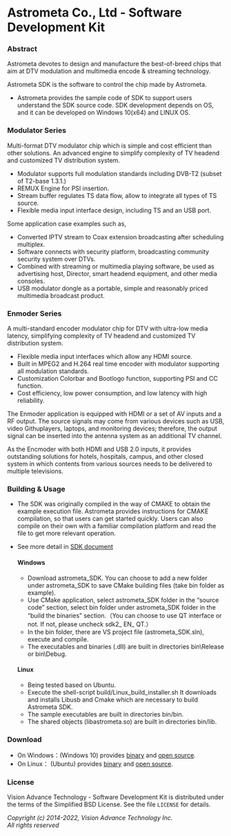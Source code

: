 # Astrometa Co., Ltd - Software Development Kit

### Abstract
Astrometa devotes to design and manufacture the best-of-breed chips that aim at DTV modulation and multimedia encode & streaming technology. 

Astrometa SDK is the software to control the chip made by Astrometa.
- Astrometa provides the sample code of SDK to support users understand the SDK source code. SDK development depends on OS, and it can be developed on Windows 10(x64) and LINUX OS.

### Modulator Series
Multi-format DTV modulator chip which is simple and cost efficient than other solutions. An advanced engine to simplify complexity of TV headend and customized TV distribution system.
-	Modulator supports full modulation standards including DVB-T2 (subset of T2-base 1.3.1.)
-	REMUX Engine for PSI insertion.
-	Stream buffer regulates TS data flow, allow to integrate all types of TS source.
-	Flexible media input interface design, including TS and an USB port.

Some application case examples such as, 
-	Converted IPTV stream to Coax extension broadcasting after scheduling multiplex.
-	Software connects with security platform, broadcasting community security system over DTVs.
-	Combined with streaming or multimedia playing software, be used as advertising host, Director, smart headend equipment, and other media consoles.
-	USB modulator dongle as a portable, simple and reasonably priced multimedia broadcast product.

### Enmoder Series
A multi-standard encoder modulator chip for DTV with ultra-low media latency, simplifying complexity of TV headend and customized TV distribution system.
-	Flexible media input interfaces which allow any HDMI source.
-	Built in MPEG2 and H.264 real time encoder with modulator supporting all modulation standards.
-	Customization Colorbar and Bootlogo function, supporting PSI and CC function.
-	Cost efficiency, low power consumption, and low latency with high reliability. 

The Enmoder application is equipped with HDMI or a set of AV inputs and a RF output. The source signals may come from various devices such as USB, video Githuplayers, laptops, and monitoring devices; therefore, the output signal can be inserted into the antenna system as an additional TV channel.

As the Encmoder with both HDMI and USB 2.0 inputs, it provides outstanding solutions for hotels, hospitals, campus, and other closed system in which contents from various sources needs to be delivered to multiple televisions.


### Building & Usage
- The SDK was originally compiled in the way of CMAKE to obtain the example execution file. Astrometa provides instructions for CMAKE compilation, so that users can get started quickly. Users can also compile on their own with a familiar compilation platform and read the file to get more relevant operation.
- See more detail in [SDK document](http://www.vatek.com.tw/static/files/VATEK%20%20Development%20Guideline_20220610.pdf)

	#### Windows

	- Download astrometa_SDK. You can choose to add a new folder under astrometa_SDK to save CMake building files (take bin folder as example).
	- Use CMake application, select astrometa_SDK folder in the “source code” section, select bin folder under astrometa_SDK folder in the “build the binaries” section.（You can choose to use QT interface or not. If not, please uncheck sdk2_ EN_ QT.）
	- In the bin folder, there are VS project file (astrometa_SDK.sln), execute and compile.
	- The executables and binaries (.dll) are built in directories bin\Release or bin\Debug.

	#### Linux 

	- Being tested based on Ubuntu.
	- Execute the shell-script build/Linux_build_installer.sh It downloads and installs Libusb and Cmake which are necessary to build Astrometa SDK.
	- The sample executables are built in directories bin/bin.
	- The shared objects (libastrometa.so) are built in directories bin/lib.

### Download

- On Windows：(Windows 10) provides [binary](https://www.vatek.com.tw/static/files/VATek-Win64-3.06.exe) and [open source](https://github.com/VisionAdvanceTechnologyInc/vatek_sdk_2/archive/refs/tags/v3.06.zip).
- On Linux： (Ubuntu) provides [binary](https://www.vatek.com.tw/static/files/VATek-Linux-x86_64-3.06.tgz) and [open source](https://github.com/VisionAdvanceTechnologyInc/vatek_sdk_2/archive/refs/tags/v3.06.tar.gz). 

### License

Vision Advance Technology - Software Development Kit is distributed under the terms of the Simplified BSD License.
See the file `LICENSE` for details.

*Copyright (c) 2014-2022, Vision Advance Technology Inc.*<br/>
*All rights reserved*
